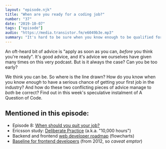 ```yaml
---
layout: "episode.njk"
title: "When are you ready for a coding job?"
number: "37"
date: "2019-10-07"
tags: ["episode"]
audio: "https://media.transistor.fm/e6049b3e.mp3"
summary: "It's hard to be sure when you know enough to be qualified for a career in programming"
---
```


An oft-heard bit of advice is "apply as soon as you can, *before* you think you're ready". It's good advice, and it's advice we ourselves have given many times on this very podcast. But is it always the case? Can you be too early?

We think you can be. So where is the line drawn? How do you know when you know *enough* to have a serious chance of getting your first job in the industry? And how do these two conflicting pieces of advice manage to *both* be correct? Find out in this week's speculative instalment of A Question of Code.

## Mentioned in this episode:

* Episode 8: [When should you quit your job?](https://aquestionofcode.com/08-when-should-you-quit/)
* Ericsson study: [Deliberate Practice](http://projects.ict.usc.edu/itw/gel/EricssonDeliberatePracticePR93.pdf) (a.k.a. "10,000 hours")
* Backend and frontend [web developer roadmap](https://codeburst.io/the-2018-web-developer-roadmap-826b1b806e8d)  (flowcharts)
* [Baseline for frontend developers](https://rmurphey.com/blog/2012/04/12/a-baseline-for-front-end-developers) (from 2012, so *caveat emptor*)